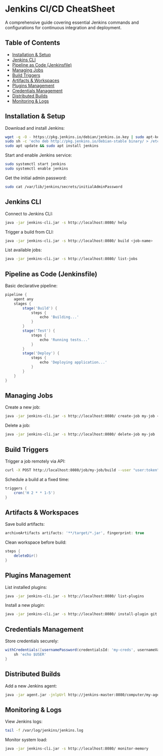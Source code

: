 # Jenkins CI/CD CheatSheet

A comprehensive guide covering essential Jenkins commands and configurations for continuous integration and deployment.

## Table of Contents

- [Installation & Setup](#installation--setup)
- [Jenkins CLI](#jenkins-cli)
- [Pipeline as Code (Jenkinsfile)](#pipeline-as-code-jenkinsfile)
- [Managing Jobs](#managing-jobs)
- [Build Triggers](#build-triggers)
- [Artifacts & Workspaces](#artifacts--workspaces)
- [Plugins Management](#plugins-management)
- [Credentials Management](#credentials-management)
- [Distributed Builds](#distributed-builds)
- [Monitoring & Logs](#monitoring--logs)

## Installation & Setup

Download and install Jenkins:

```bash
wget -q -O - https://pkg.jenkins.io/debian/jenkins.io.key | sudo apt-key add -
sudo sh -c 'echo deb http://pkg.jenkins.io/debian-stable binary/ > /etc/apt/sources.list.d/jenkins.list'
sudo apt update && sudo apt install jenkins
```

Start and enable Jenkins service:

```bash
sudo systemctl start jenkins
sudo systemctl enable jenkins
```

Get the initial admin password:

```bash
sudo cat /var/lib/jenkins/secrets/initialAdminPassword
```

## Jenkins CLI

Connect to Jenkins CLI:

```bash
java -jar jenkins-cli.jar -s http://localhost:8080/ help
```

Trigger a build from CLI:

```bash
java -jar jenkins-cli.jar -s http://localhost:8080/ build <job-name>
```

List available jobs:

```bash
java -jar jenkins-cli.jar -s http://localhost:8080/ list-jobs
```

## Pipeline as Code (Jenkinsfile)

Basic declarative pipeline:

```groovy
pipeline {
    agent any
    stages {
        stage('Build') {
            steps {
                echo 'Building...'
            }
        }
        stage('Test') {
            steps {
                echo 'Running tests...'
            }
        }
        stage('Deploy') {
            steps {
                echo 'Deploying application...'
            }
        }
    }
}
```

## Managing Jobs

Create a new job:

```bash
java -jar jenkins-cli.jar -s http://localhost:8080/ create-job my-job < config.xml
```

Delete a job:

```bash
java -jar jenkins-cli.jar -s http://localhost:8080/ delete-job my-job
```

## Build Triggers

Trigger a job remotely via API:

```bash
curl -X POST http://localhost:8080/job/my-job/build --user "user:token"
```

Schedule a build at a fixed time:

```groovy
triggers {
    cron('H 2 * * 1-5')
}
```

## Artifacts & Workspaces

Save build artifacts:

```groovy
archiveArtifacts artifacts: '**/target/*.jar', fingerprint: true
```

Clean workspace before build:

```groovy
steps {
    deleteDir()
}
```

## Plugins Management

List installed plugins:

```bash
java -jar jenkins-cli.jar -s http://localhost:8080/ list-plugins
```

Install a new plugin:

```bash
java -jar jenkins-cli.jar -s http://localhost:8080/ install-plugin git
```

## Credentials Management

Store credentials securely:

```groovy
withCredentials([usernamePassword(credentialsId: 'my-creds', usernameVariable: 'USER', passwordVariable: 'PASS')]) {
    sh 'echo $USER'
}
```

## Distributed Builds

Add a new Jenkins agent:

```bash
java -jar agent.jar -jnlpUrl http://jenkins-master:8080/computer/my-agent/slave-agent.jnlp -secret <secret-key>
```

## Monitoring & Logs

View Jenkins logs:

```bash
tail -f /var/log/jenkins/jenkins.log
```

Monitor system load:

```bash
java -jar jenkins-cli.jar -s http://localhost:8080/ monitor-memory
```